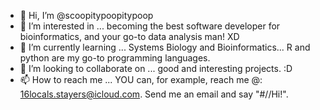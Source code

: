 - 👋 Hi, I’m @scoopitypoopitypoop
- 👀 I’m interested in ... becoming the best software developer for bioinformatics, and your go-to data analysis man! XD
- 🌱 I’m currently learning ... Systems Biology and Bioinformatics... R and python are my go-to programming languages. 
- 💞️ I’m looking to collaborate on ... good and interesting projects. :D
- 📫 How to reach me ... YOU can, for example, reach me @: 16locals.stayers@icloud.com. Send me an email and say "#//Hi!".

<!---
scoopitypoopitypoop/scoopitypoopitypoop is a ✨ special ✨ repository because its `README.md` (this file) appears on your GitHub profile.
You can click the Preview link to take a look at your changes.
--->
